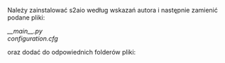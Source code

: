 Należy zainstalować s2aio według wskazań autora i następnie zamienić podane pliki:

<i>\_\_main\_\_.py</i><br />
<i>configuration.cfg</i><br />

oraz dodać do odpowiednich folderów pliki:

